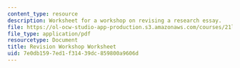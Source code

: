 ```yaml
---
content_type: resource
description: Worksheet for a workshop on revising a research essay.
file: https://ol-ocw-studio-app-production.s3.amazonaws.com/courses/21l-000j-writing-about-literature-fall-2010/7e0db1597ed1f31439dc859800a9606d_MIT21L_000JF10_assn04.pdf
file_type: application/pdf
resourcetype: Document
title: Revision Workshop Worksheet
uid: 7e0db159-7ed1-f314-39dc-859800a9606d
---
```

